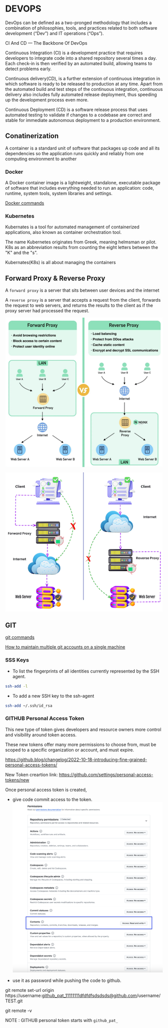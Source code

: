 # DEVOPS

DevOps can be defined as a two-pronged methodology that includes a combination of philosophies, tools, and practices related to both software development (“Dev”) and IT operations (“Ops”).

CI And CD — The Backbone Of DevOps

Continuous Integration (CI) is a development practice that requires developers to integrate code into a shared repository several times a day. Each check-in is then verified by an automated build, allowing teams to detect problems early.

Continuous delivery(CD), is a further extension of continuous integration in which software is ready to be released to production at any time. Apart from the automated build and test steps of the continuous integration, continuous delivery also includes fully automated release deployment, thus speeding up the development process even more.

Continuous Deployment (CD) is a software release process that uses automated testing to validate if changes to a codebase are correct and stable for immediate autonomous deployment to a production environment.

## Conatinerization

A container is a standard unit of software that packages up code and all its dependencies so the application runs quickly and reliably from one computing environment to another

### Docker

A Docker container image is a lightweight, standalone, executable package of software that includes everything needed to run an application: code, runtime, system tools, system libraries and settings.

[Docker commands](docker/README.md)

### Kubernetes

Kubernates is a tool for automated management of containerized applications, also known as container orchestration tool.

The name Kubernetes originates from Greek, meaning helmsman or pilot. K8s as an abbreviation results from counting the eight letters between the "K" and the "s".

Kubernates(K8s) is all about managing the containers

## Forward Proxy & Reverse Proxy

A `forward proxy` is a server that sits between user devices and the internet

A `reverse proxy` is a server that accepts a request from the client, forwards the request to web servers, and returns the results to the client as if the proxy server had processed the request.

![](images/proxy.png)

![](images/FW-Proxy-Vs-Reverse-Proxy.gif)

## GIT

[git commands](git/README.md)

[How to maintain multiple git accounts on a single machine](git/multiple_git_accounts.md)

### SSS Keys 

- To list the fingerprints of all identities currently represented by the SSH agent.

```bash
ssh-add -l
```

- To add a new SSH key to the ssh-agent

```bash
ssh-add ~/.ssh/id_rsa
```

### GITHUB Personal Access Token

This new type of token gives developers and resource owners more control and visibility around token access.

These new tokens offer many more permissions to choose from, must be scoped to a specific organization or account, and must expire.

https://github.blog/changelog/2022-10-18-introducing-fine-grained-personal-access-tokens/

New Token creartion link:
https://github.com/settings/personal-access-tokens/new

Once personal access token is created, 
- give code commit access to the token.
![](images/github-commit.png)

- use it as password while pushing the code to github.

git remote set-url origin https://username:github_pat_11111111dfdfdfsdsdsds@github.com/username/TEST.git

git remote -v

NOTE : GITHUB personal token starts with `github_pat_`

